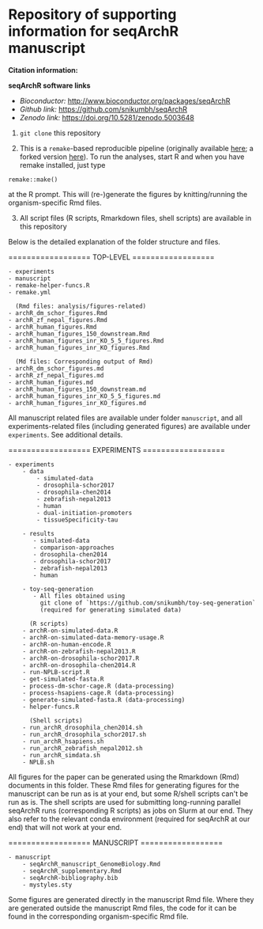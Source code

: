 
# Repository of supporting information for seqArchR manuscript

**Citation information:** 
<Insert here>


**seqArchR software links**
- *Bioconductor:* http://www.bioconductor.org/packages/seqArchR
- *Github link:* https://github.com/snikumbh/seqArchR
- *Zenodo link:* https://doi.org/10.5281/zenodo.5003648

1. `git clone` this repository

2. This is a `remake`-based reproducible pipeline
(originally available [here](https://github.com/richfitz/remake); a forked 
version [here](https://github.com/snikumbh/remake)).
To run the analyses, start R and when you have remake installed, just type 
```
remake::make()
```
at the R prompt. This will (re-)generate the figures by knitting/running the 
organism-specific Rmd files.

3. All script files (R scripts, Rmarkdown files, shell scripts) are available
  in this repository

Below is the detailed explanation of the folder structure and files.




==================  TOP-LEVEL ==================
```
- experiments
- manuscript
- remake-helper-funcs.R
- remake.yml

  (Rmd files: analysis/figures-related)
- archR_dm_schor_figures.Rmd
- archR_zf_nepal_figures.Rmd
- archR_human_figures.Rmd
- archR_human_figures_150_downstream.Rmd
- archR_human_figures_inr_KO_5_5_figures.Rmd
- archR_human_figures_inr_KO_figures.Rmd

  (Md files: Corresponding output of Rmd)
- archR_dm_schor_figures.md
- archR_zf_nepal_figures.md
- archR_human_figures.md
- archR_human_figures_150_downstream.md
- archR_human_figures_inr_KO_5_5_figures.md
- archR_human_figures_inr_KO_figures.md
```

All manuscript related files are available under folder `manuscript`, and all
experiments-related files (including generated figures) are available under
`experiments`. See additional details.


==================  EXPERIMENTS ==================
```
- experiments
    - data
        - simulated-data
        - drosophila-schor2017
        - drosophila-chen2014
        - zebrafish-nepal2013
        - human
        - dual-initiation-promoters
        - tissueSpecificity-tau
    
    - results
       - simulated-data
       - comparison-approaches
       - drosophila-chen2014
       - drosophila-schor2017
       - zebrafish-nepal2013
       - human
    
    - toy-seq-generation
       - All files obtained using
         git clone of `https://github.com/snikumbh/toy-seq-generation`
         (required for generating simulated data)
         
      (R scripts)
    - archR-on-simulated-data.R
    - archR-on-simulated-data-memory-usage.R
    - archR-on-human-encode.R
    - archR-on-zebrafish-nepal2013.R
    - archR-on-drosophila-schor2017.R
    - archR-on-drosophila-chen2014.R
    - run-NPLB-script.R
    - get-simulated-fasta.R
    - process-dm-schor-cage.R (data-processing)
    - process-hsapiens-cage.R (data-processing)
    - generate-simulated-fasta.R (data-processing)
    - helper-funcs.R
    
      (Shell scripts)
    - run_archR_drosophila_chen2014.sh
    - run_archR_drosophila_schor2017.sh
    - run_archR_hsapiens.sh
    - run_archR_zebrafish_nepal2012.sh
    - run_archR_simdata.sh
    - NPLB.sh
```

All figures for the paper can be generated using the
Rmarkdown (Rmd) documents in this folder. 
These Rmd files for generating figures for the manuscript can be run as is at 
your end, but some R/shell scripts can't be run as is. 
The shell scripts are used for submitting long-running parallel seqArchR runs 
(corresponding R scripts) as jobs on Slurm at our end. 
They also refer to the relevant conda environment (required for seqArchR at 
our end) that will not work at your end.

==================  MANUSCRIPT ==================
```
- manuscript
    - seqArchR_manuscript_GenomeBiology.Rmd
    - seqArchR_supplementary.Rmd
    - seqArchR-bibliography.bib
    - mystyles.sty
```

Some figures are generated directly in the manuscript Rmd file.
Where they are generated outside the manuscript Rmd files, the
code for it can be found in the corresponding organism-specific Rmd file.


